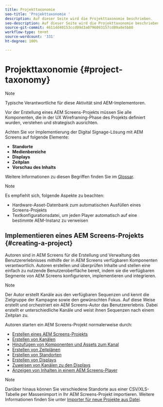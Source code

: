 ```yaml
---
title: Projekttaxonomie
seo-title: 'Projekttaxonomie '
description: Auf dieser Seite wird die Projekttaxonomie beschrieben.
seo-description: Auf dieser Seite wird die Projekttaxonomie beschrieben.
source-git-commit: 4611dd40153ccd09d3a0796093157cd09a8e5b80
workflow-type: tm+mt
source-wordcount: '331'
ht-degree: 100%

---
```



# Projekttaxonomie {#project-taxonomy}

>[!NOTE]
>
>Typische Verantwortliche für diese Aktivität sind AEM-Implementoren.

Vor der Erstellung eines AEM Screens-Projekts müssen Sie alle Komponenten, die in der UX Wireframing-Phase des Projekts definiert wurden, verstehen und strategisch ausrichten.

Achten Sie vor Implementierung der Digital Signage-Lösung mit AEM Screens auf folgende Elemente:

* **Standorte**
* **Medienbereiche**
* **Displays**
* **Zeitplan**
* **Vorschau des Inhalts**

Weitere Informationen zu diesen Begriffen finden Sie im [Glossar](https://helpx.adobe.com/experience-manager/6-5/screens/using/screens-glossary.html).

>[!NOTE]
>
>Es empfiehlt sich, folgende Aspekte zu beachten:
>
>* Hardware-Asset-Datenbank zum automatischen Ausfüllen eines Screens-Projekts
>* Textkonfigurationsdatei, um jeden Player automatisch auf eine bestimmte AEM-Instanz zu verweisen


## Implementieren eines AEM Screens-Projekts {#creating-a-project}

Autoren sind in AEM Screens für die Erstellung und Verwaltung des Benutzererlebnisses mithilfe der in AEM Screens verfügbaren Komponenten verantwortlich. Autoren erstellen und überprüfen Inhalte und stellen eine einfach zu nutzende Benutzeroberfläche bereit, indem sie die verfügbaren Segmente von AEM Screens konfigurieren, implementieren und integrieren.

>[!NOTE]
>
>Der Autor erstellt Kanäle aus den verfügbaren Sequenzen und kennt die Zielgruppe der Kampagne sowie den gewünschten Fokus. Auf diese Weise erstellt und orchestriert ein AEM Screens-Autor das Benutzererlebnis. Dabei erstellt er unterschiedliche Kanäle und weist ihnen Sequenzen nach einem Zeitplan zu.

Autoren starten ein AEM Screens-Projekt normalerweise durch:

* [Erstellen eines AEM Screens-Projekts](https://helpx.adobe.com/experience-manager/6-5/screens/using/creating-a-screens-project.html)
* [Erstellen von Kanälen](https://helpx.adobe.com/experience-manager/6-5/screens/using/managing-channels.html)
* [Hinzufügen von Komponenten und Assets zum Kanal](https://helpx.adobe.com/experience-manager/6-5/screens/using/adding-components-to-a-channel.html)
* [Erstellen von Zeitplänen](https://helpx.adobe.com/experience-manager/6-5/screens/using/managing-schedules.html)
* [Erstellen von Standorten](https://helpx.adobe.com/experience-manager/6-5/screens/using/managing-locations.html)
* [Erstellen von Displays](https://helpx.adobe.com/experience-manager/6-5/screens/using/managing-displays.html)
* [Zuweisen von Kanälen zu den Displays](https://helpx.adobe.com/experience-manager/6-5/screens/using/channel-assignment.html)
* [Anzeigen von Inhalten in einem AEM Screens-Player](https://helpx.adobe.com/experience-manager/6-5/screens/using/working-with-screens-player.html)

>[!NOTE]
>Darüber hinaus können Sie verschiedene Standorte aus einer CSV/XLS-Tabelle per Massenimport in Ihr AEM Screens-Projekt importieren. Weitere Informationen finden Sie unter [Importer für neue Projekte aus Datei](https://helpx.adobe.com/experience-manager/6-5/screens/using/project-importer.html).
